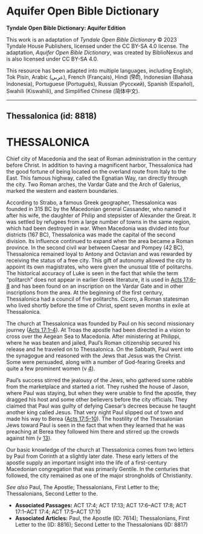 # Aquifer Open Bible Dictionary

**Tyndale Open Bible Dictionary: Aquifer Edition**

This work is an adaptation of *Tyndale Open Bible Dictionary* © 2023 Tyndale House Publishers, licensed under the CC BY\-SA 4\.0 license. The adaptation, *Aquifer Open Bible Dictionary*, was created by BiblioNexus and is also licensed under CC BY\-SA 4\.0\.

This resource has been adapted into multiple languages, including English, Tok Pisin, Arabic (عربي), French (Français), Hindi (हिंदी), Indonesian (Bahasa Indonesia), Portuguese (Português), Russian (Русский), Spanish (Español), Swahili (Kiswahili), and Simplified Chinese (简体中文).



--------------------------------

## Thessalonica (id: 8818)

THESSALONICA
============

Chief city of Macedonia and the seat of Roman administration in the century before Christ. In addition to having a magnificent harbor, Thessalonica had the good fortune of being located on the overland route from Italy to the East. This famous highway, called the Egnatian Way, ran directly through the city. Two Roman arches, the Vardar Gate and the Arch of Galerius, marked the western and eastern boundaries.

According to Strabo, a famous Greek geographer, Thessalonica was founded in 315 BC by the Macedonian general Cassander, who named it after his wife, the daughter of Philip and stepsister of Alexander the Great. It was settled by refugees from a large number of towns in the same region, which had been destroyed in war. When Macedonia was divided into four districts (167 BC), Thessalonica was made the capital of the second division. Its influence continued to expand when the area became a Roman province. In the second civil war between Caesar and Pompey (42 BC), Thessalonica remained loyal to Antony and Octavian and was rewarded by receiving the status of a free city. This gift of autonomy allowed the city to appoint its own magistrates, who were given the unusual title of politarchs. The historical accuracy of Luke is seen in the fact that while the term “politarch” does not appear in earlier Greek literature, it is used in [Acts 17:6–8](https://ref.ly/Acts17:6-Acts17:8) and has been found on an inscription on the Vardar Gate and in other inscriptions from the area. At the beginning of the first century, Thessalonica had a council of five politarchs. Cicero, a Roman statesman who lived shortly before the time of Christ, spent seven months in exile at Thessalonica.

The church at Thessalonica was founded by Paul on his second missionary journey ([Acts 17:1–4](https://ref.ly/Acts17:1-Acts17:4)). At Troas the apostle had been directed in a vision to cross over the Aegean Sea to Macedonia. After ministering at Philippi, where he was beaten and jailed, Paul’s Roman citizenship secured his release and he traveled on to Thessalonica. On the Sabbath, Paul went into the synagogue and reasoned with the Jews that Jesus was the Christ. Some were persuaded, along with a number of God\-fearing Greeks and quite a few prominent women (v [4](https://ref.ly/Acts17:4)).

Paul’s success stirred the jealousy of the Jews, who gathered some rabble from the marketplace and started a riot. They rushed the house of Jason, where Paul was staying, but when they were unable to find the apostle, they dragged his host and some other believers before the city officials. They claimed that Paul was guilty of defying Caesar’s decrees because he taught another king called Jesus. That very night Paul slipped out of town and made his way to Berea ([Acts 17:5–10](https://ref.ly/Acts17:5-Acts17:10)). The hostility of the Thessalonian Jews toward Paul is seen in the fact that when they learned that he was preaching at Berea they followed him there and stirred up the crowds against him (v [13](https://ref.ly/Acts17:13)).

Our basic knowledge of the church at Thessalonica comes from two letters by Paul from Corinth at a slightly later date. These early letters of the apostle supply an important insight into the life of a first\-century Macedonian congregation that was primarily Gentile. In the centuries that followed, the city remained as one of the major strongholds of Christianity.

*See also* Paul, The Apostle; Thessalonians, First Letter to the; Thessalonians, Second Letter to the.

* **Associated Passages:** ACT 17:4; ACT 17:13; ACT 17:6–ACT 17:8; ACT 17:1–ACT 17:4; ACT 17:5–ACT 17:10
* **Associated Articles:** Paul, the Apostle (ID: 7614); Thessalonians, First Letter to the (ID: 8816); Second Letter to the Thessalonians (ID: 8817)

